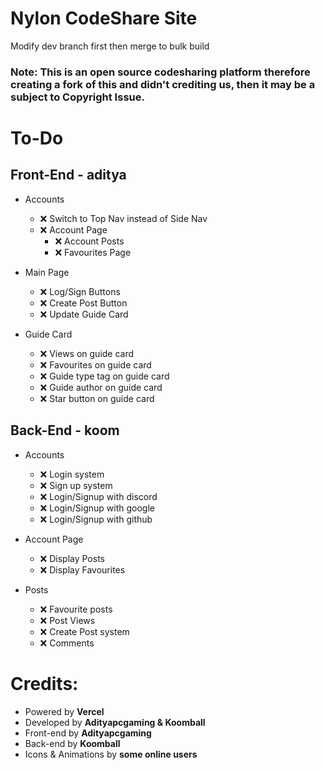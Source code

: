 # Nylon CodeShare Site

Modify dev branch first then merge to bulk build
### Note: This is an open source codesharing platform therefore creating a fork of this and didn't crediting us, then it may be a subject to Copyright Issue.

# To-Do
## Front-End - aditya
- Accounts
  - ❌ Switch to Top Nav instead of Side Nav
  - ❌ Account Page
    - ❌ Account Posts
    - ❌ Favourites Page

- Main Page
  - ❌️ Log/Sign Buttons
  - ❌️ Create Post Button
  - ❌️ Update Guide Card

- Guide Card
  - ❌ Views on guide card
  - ❌ Favourites on guide card
  - ❌ Guide type tag on guide card
  - ❌ Guide author on guide card
  - ❌ Star button on guide card
 
## Back-End - koom
- Accounts
  - ❌ Login system
  - ❌ Sign up system
  - ❌ Login/Signup with discord
  - ❌ Login/Signup with google
  - ❌ Login/Signup with github

- Account Page
  - ❌ Display Posts
  - ❌ Display Favourites

- Posts
  - ❌ Favourite posts
  - ❌ Post Views
  - ❌ Create Post system
  - ❌ Comments

# Credits:
- Powered by **Vercel**
- Developed by **Adityapcgaming & Koomball**
- Front-end by **Adityapcgaming**
- Back-end by **Koomball**
- Icons & Animations by **some online users**

